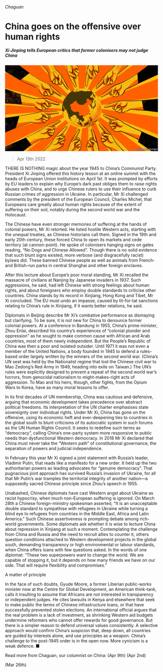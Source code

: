 ###### Chaguan

# China goes on the offensive over human rights 

##### Xi Jinping tells European critics that former colonisers may not judge China 

![image](images/20220416_CND000_0.jpg) 

> Apr 13th 2022 

THERE IS NOTHING magic about the year 1945 to China’s Communist Party. President Xi Jinping offered this history lesson at an online summit with the heads of European Union institutions on April 1st. It was prompted by efforts by EU leaders to explain why Europe’s dark past obliges them to raise rights abuses with China, and to urge Chinese rulers to use their influence to curb Russian crimes of aggression in Ukraine. In particular, Mr Xi challenged comments by the president of the European Council, Charles Michel, that Europeans care greatly about human rights because of the extent of suffering on their soil, notably during the second world war and the Holocaust.

The Chinese have even stronger memories of suffering at the hands of colonial powers, Mr Xi retorted. He listed hostile Western acts, starting with the unequal treaties, as Chinese historians call them. Signed in the 19th and early 20th century, these forced China to open its markets and cede territory (at cannon-point). He spoke of colonisers hanging signs on gates reading, “No Dogs and Chinese Allowed”. Though there is no solid evidence that such blunt signs existed, more verbose (and disgracefully racist) bylaws did. These banned Chinese people as well as animals from French- and British-run parks in central Shanghai and other foreign enclaves.


After this lecture about Europe’s poor moral standing, Mr Xi recalled the massacre of civilians at Nanjing by Japanese invaders in 1937. Such aggressions, he said, had left Chinese with strong feelings about human rights, and about foreigners who employ double standards to criticise other countries. China stands by its record in Xinjiang, Hong Kong and Tibet, Mr Xi concluded. The EU must undo an impasse, caused by tit-for-tat sanctions relating to China’s rule in Xinjiang, if it wants better relations, he said.

Diplomats in Beijing describe Mr Xi’s combative performance as dismaying but clarifying. To be sure, it is not new for China to denounce former colonial powers. At a conference in Bandung in 1955, China’s prime minister, Zhou Enlai, described his country’s experiences of “colonial plunder and oppression” as he sought to make common cause with African and Arab countries, most of them newly independent. But the People’s Republic of China was then a poor and isolated outsider. Until 1971 it was not even a member of the United Nations, a body founded in 1945 to defend a rules-based order largely written by the winners of the second world war. (China’s UN seat was held by the Nationalist regime that lost the Chinese civil war to Mao Zedong’s Red Army in 1949, heading into exile on Taiwan.) The UN’s rules were explicitly designed to prevent a repeat of the second world war’s horrors, from genocidal nationalism to might-makes-right acts of aggression. To Mao and his heirs, though, other fights, from the Opium Wars to Korea, have as many moral lessons to offer.

In its first decades of UN membership, China was cautious and defensive, arguing that economic development takes precedence over abstract political freedoms. Its interpretation of the UN charter emphasises state sovereignty over individual rights. Under Mr Xi, China has gone on the offensive, using its economic heft and ever-deepening ties to countries in the global south to blunt criticisms of its autocratic system in such forums as the UN Human Rights Council. It seeks to redefine such terms as “democracy”, calling China’s one-party system more responsive to public needs than dysfunctional Western democracy. In 2018 Mr Xi declared that China must never take the “Western path” of constitutional governance, the separation of powers and judicial independence.

In February this year Mr Xi signed a joint statement with Russia’s leader, Vladimir Putin, that reads like a manifesto for a new order. It held up the two authoritarian powers as leading advocates for “genuine democracy”. That pugnacious joint approach has survived Russia’s invasion of Ukraine, for all that Mr Putin’s war tramples the territorial integrity of another nation—a supposedly sacred Chinese principle since Zhou’s speech in 1955.

Unabashed, Chinese diplomats have cast Western angst about Ukraine as racist hypocrisy, when much non-European suffering is ignored. On March 28th a Chinese foreign-ministry spokesman asserted, “It is an unacceptable double standard to sympathise with refugees in Ukraine while turning a blind eye to refugees from countries in the Middle East, Africa and Latin America.” Such Chinese assertiveness is prompting debate among rich-world governments. Some diplomats ask whether it is wise to lecture China about repression in Xinjiang at such a moment. Contemplating the challenge from China and Russia and the need to recruit allies to counter it, others question conditions attached to Western development projects in the global south, demanding transparency or high environmental or labour standards, when China offers loans with few questions asked. In the words of one diplomat: “These two superpowers want to change the world. We are capable of stopping it, but it depends on how many friends we have on our side. That will require flexibility and compromises.”

A matter of principle

In the face of such doubts, Gyude Moore, a former Liberian public-works minister now at the Centre for Global Development, an American think-tank, calls it insulting to assume that Africans are not interested in transparency or independent judges. He cites lawsuits in Kenya and elsewhere that seek to make public the terms of Chinese infrastructure loans, or that have successfully prevented stolen elections. An international official argues that the real problem is a lack of investment, as shrinking Western aid budgets undermine reformers who cannot offer rewards for good governance. But there is a simpler reason to defend universal values consistently. A selective approach would confirm China’s suspicion that, deep down, all countries are guided by interests alone, and use principles as a weapon. China’s challenge to the post-1945 order is in the open now. More cynicism is a weak defence. ■

Read more from Chaguan, our columnist on China: (Apr 9th) (Apr 2nd)

 (Mar 26th)

